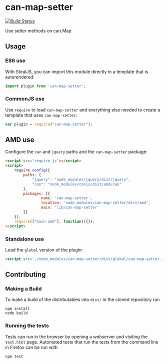 # can-map-setter

[![Build Status](https://travis-ci.org/canjs/can-map-setter.png?branch=master)](https://travis-ci.org/canjs/can-map-setter)

Use setter methods on can.Map

## Usage

### ES6 use

With StealJS, you can import this module directly in a template that is autorendered:

```js
import plugin from 'can-map-setter';
```

### CommonJS use

Use `require` to load `can-map-setter` and everything else
needed to create a template that uses `can-map-setter`:

```js
var plugin = require("can-map-setter");
```

## AMD use

Configure the `can` and `jquery` paths and the `can-map-setter` package:

```html
<script src="require.js"></script>
<script>
	require.config({
	    paths: {
	        "jquery": "node_modules/jquery/dist/jquery",
	        "can": "node_modules/canjs/dist/amd/can"
	    },
	    packages: [{
		    	name: 'can-map-setter',
		    	location: 'node_modules/can-map-setter/dist/amd',
		    	main: 'lib/can-map-setter'
	    }]
	});
	require(["main-amd"], function(){});
</script>
```

### Standalone use

Load the `global` version of the plugin:

```html
<script src='./node_modules/can-map-setter/dist/global/can-map-setter.js'></script>
```

## Contributing

### Making a Build

To make a build of the distributables into `dist/` in the cloned repository run

```
npm install
node build
```

### Running the tests

Tests can run in the browser by opening a webserver and visiting the `test.html` page.
Automated tests that run the tests from the command line in Firefox can be run with

```
npm test
```
